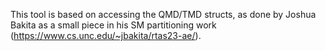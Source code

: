 This tool is based on accessing the QMD/TMD structs, as done by Joshua Bakita as a small piece in his SM partitioning work (https://www.cs.unc.edu/~jbakita/rtas23-ae/).
